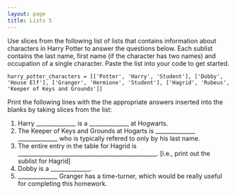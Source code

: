 ```yaml
---
layout: page
title: Lists 5
---
```


Use slices from the following list of lists that contains information
about characters in Harry Potter to answer the questions below. Each
sublist contains the last name, first name (if the character has two
names) and occupation of a single character. Paste the list into your
code to get started.

```
harry_potter_characters = [['Potter', 'Harry', 'Student'], ['Dobby',
'House Elf'], ['Granger', 'Hermione', 'Student'], ['Hagrid', 'Rubeus',
'Keeper of Keys and Grounds']]
```

Print the following lines with the the appropriate answers inserted into
the blanks by taking slices from the list:

1.  Harry ______________ is a ______________
    at Hogwarts.
2.  The Keeper of Keys and Grounds at Hogarts is
    ______________   ______________ who is
    typically refered to only by his last name.
3.  The entire entry in the table for Hagrid is
    _________________________________________________.
    [i.e., print out the sublist for Hagrid]
4.  Dobby is a ______________.
5.  ______________ Granger has a time-turner, which would
    be really useful for completing this homework.


